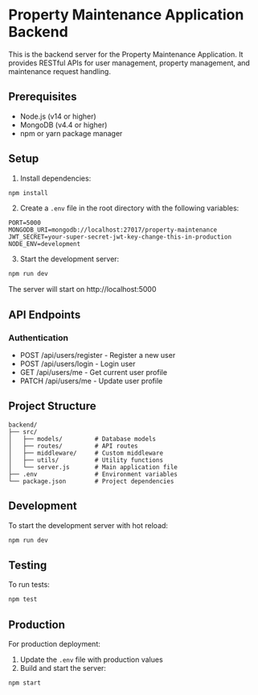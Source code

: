 # Property Maintenance Application Backend

This is the backend server for the Property Maintenance Application. It provides RESTful APIs for user management, property management, and maintenance request handling.

## Prerequisites

- Node.js (v14 or higher)
- MongoDB (v4.4 or higher)
- npm or yarn package manager

## Setup

1. Install dependencies:
```bash
npm install
```

2. Create a `.env` file in the root directory with the following variables:
```
PORT=5000
MONGODB_URI=mongodb://localhost:27017/property-maintenance
JWT_SECRET=your-super-secret-jwt-key-change-this-in-production
NODE_ENV=development
```

3. Start the development server:
```bash
npm run dev
```

The server will start on http://localhost:5000

## API Endpoints

### Authentication
- POST /api/users/register - Register a new user
- POST /api/users/login - Login user
- GET /api/users/me - Get current user profile
- PATCH /api/users/me - Update user profile

## Project Structure

```
backend/
├── src/
│   ├── models/         # Database models
│   ├── routes/         # API routes
│   ├── middleware/     # Custom middleware
│   ├── utils/          # Utility functions
│   └── server.js       # Main application file
├── .env                # Environment variables
└── package.json        # Project dependencies
```

## Development

To start the development server with hot reload:
```bash
npm run dev
```

## Testing

To run tests:
```bash
npm test
```

## Production

For production deployment:
1. Update the `.env` file with production values
2. Build and start the server:
```bash
npm start
``` 